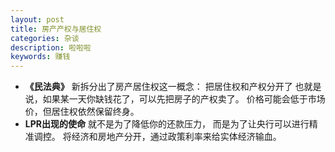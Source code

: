```yaml
---
layout: post
title: 房产产权与居住权
categories: 杂谈
description: 啦啦啦
keywords: 赚钱
---
```


- **《民法典》**
  新拆分出了房产居住权这一概念：
  把居住权和产权分开了
  也就是说，如果某一天你缺钱花了，可以先把房子的产权卖了。
  价格可能会低于市场价，但居住权依然保留终身。
- **LPR出现的使命**
  就不是为了降低你的还款压力，
  而是为了让央行可以进行精准调控。
  将经济和房地产分开，通过政策利率来给实体经济输血。
